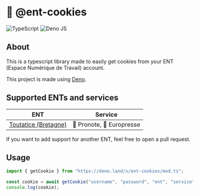 # 🍪 @ent-cookies

![TypeScript](https://img.shields.io/badge/typescript-%23007ACC.svg?style=for-the-badge&logo=typescript&logoColor=white)
![Deno JS](https://img.shields.io/badge/deno%20js-000000?style=for-the-badge&logo=deno&logoColor=white)

## About

This is a typescript library made to easily get cookies from your ENT (Espace Numérique de Travail) account.

This project is made using [Deno](https://deno.land/).

## Supported ENTs and services

| ENT                                                 | Service                   |
|-----------------------------------------------------|---------------------------|
| [Toutatice (Bretagne)](https://www.toutatice.fr/) | 🦋 Pronote, 📰 Europresse |

If you want to add support for another ENT, feel free to open a pull request.

## Usage

```ts
import { getCookie } from "https://deno.land/x/ent-cookies/mod.ts";

const cookie = await getCookie("username", "password", "ent", "service");
console.log(cookie);
```
